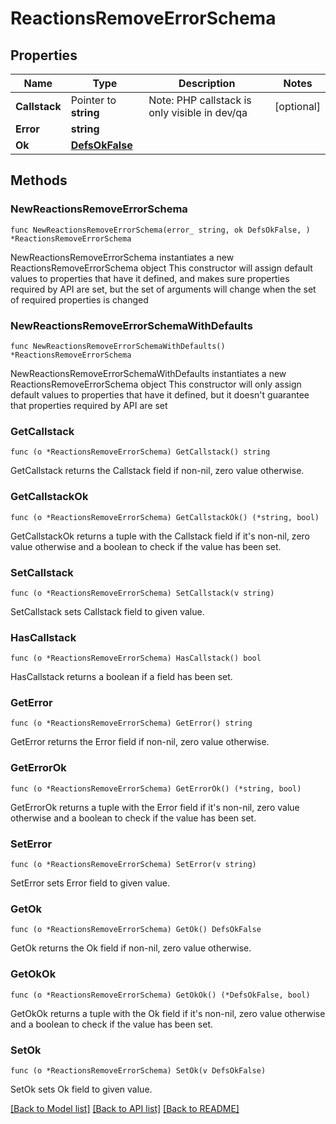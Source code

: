 # ReactionsRemoveErrorSchema

## Properties

Name | Type | Description | Notes
------------ | ------------- | ------------- | -------------
**Callstack** | Pointer to **string** | Note: PHP callstack is only visible in dev/qa | [optional] 
**Error** | **string** |  | 
**Ok** | [**DefsOkFalse**](DefsOkFalse.md) |  | 

## Methods

### NewReactionsRemoveErrorSchema

`func NewReactionsRemoveErrorSchema(error_ string, ok DefsOkFalse, ) *ReactionsRemoveErrorSchema`

NewReactionsRemoveErrorSchema instantiates a new ReactionsRemoveErrorSchema object
This constructor will assign default values to properties that have it defined,
and makes sure properties required by API are set, but the set of arguments
will change when the set of required properties is changed

### NewReactionsRemoveErrorSchemaWithDefaults

`func NewReactionsRemoveErrorSchemaWithDefaults() *ReactionsRemoveErrorSchema`

NewReactionsRemoveErrorSchemaWithDefaults instantiates a new ReactionsRemoveErrorSchema object
This constructor will only assign default values to properties that have it defined,
but it doesn't guarantee that properties required by API are set

### GetCallstack

`func (o *ReactionsRemoveErrorSchema) GetCallstack() string`

GetCallstack returns the Callstack field if non-nil, zero value otherwise.

### GetCallstackOk

`func (o *ReactionsRemoveErrorSchema) GetCallstackOk() (*string, bool)`

GetCallstackOk returns a tuple with the Callstack field if it's non-nil, zero value otherwise
and a boolean to check if the value has been set.

### SetCallstack

`func (o *ReactionsRemoveErrorSchema) SetCallstack(v string)`

SetCallstack sets Callstack field to given value.

### HasCallstack

`func (o *ReactionsRemoveErrorSchema) HasCallstack() bool`

HasCallstack returns a boolean if a field has been set.

### GetError

`func (o *ReactionsRemoveErrorSchema) GetError() string`

GetError returns the Error field if non-nil, zero value otherwise.

### GetErrorOk

`func (o *ReactionsRemoveErrorSchema) GetErrorOk() (*string, bool)`

GetErrorOk returns a tuple with the Error field if it's non-nil, zero value otherwise
and a boolean to check if the value has been set.

### SetError

`func (o *ReactionsRemoveErrorSchema) SetError(v string)`

SetError sets Error field to given value.


### GetOk

`func (o *ReactionsRemoveErrorSchema) GetOk() DefsOkFalse`

GetOk returns the Ok field if non-nil, zero value otherwise.

### GetOkOk

`func (o *ReactionsRemoveErrorSchema) GetOkOk() (*DefsOkFalse, bool)`

GetOkOk returns a tuple with the Ok field if it's non-nil, zero value otherwise
and a boolean to check if the value has been set.

### SetOk

`func (o *ReactionsRemoveErrorSchema) SetOk(v DefsOkFalse)`

SetOk sets Ok field to given value.



[[Back to Model list]](../README.md#documentation-for-models) [[Back to API list]](../README.md#documentation-for-api-endpoints) [[Back to README]](../README.md)


